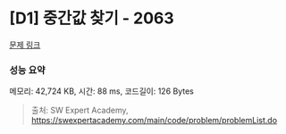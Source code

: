 # [D1] 중간값 찾기 - 2063 

[문제 링크](https://swexpertacademy.com/main/code/problem/problemDetail.do?contestProbId=AV5QPsXKA2UDFAUq) 

### 성능 요약

메모리: 42,724 KB, 시간: 88 ms, 코드길이: 126 Bytes



> 출처: SW Expert Academy, https://swexpertacademy.com/main/code/problem/problemList.do